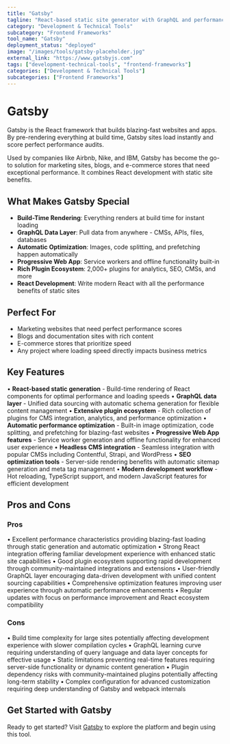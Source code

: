 ```yaml
---
title: "Gatsby"
tagline: "React-based static site generator with GraphQL and performance optimization"
category: "Development & Technical Tools"
subcategory: "Frontend Frameworks"
tool_name: "Gatsby"
deployment_status: "deployed"
image: "/images/tools/gatsby-placeholder.jpg"
external_link: "https://www.gatsbyjs.com"
tags: ["development-technical-tools", "frontend-frameworks"]
categories: ["Development & Technical Tools"]
subcategories: ["Frontend Frameworks"]
---
```


# Gatsby

Gatsby is the React framework that builds blazing-fast websites and apps. By pre-rendering everything at build time, Gatsby sites load instantly and score perfect performance audits.

Used by companies like Airbnb, Nike, and IBM, Gatsby has become the go-to solution for marketing sites, blogs, and e-commerce stores that need exceptional performance. It combines React development with static site benefits.

## What Makes Gatsby Special
- **Build-Time Rendering**: Everything renders at build time for instant loading
- **GraphQL Data Layer**: Pull data from anywhere - CMSs, APIs, files, databases
- **Automatic Optimization**: Images, code splitting, and prefetching happen automatically
- **Progressive Web App**: Service workers and offline functionality built-in
- **Rich Plugin Ecosystem**: 2,000+ plugins for analytics, SEO, CMSs, and more
- **React Development**: Write modern React with all the performance benefits of static sites

## Perfect For
- Marketing websites that need perfect performance scores
- Blogs and documentation sites with rich content
- E-commerce stores that prioritize speed
- Any project where loading speed directly impacts business metrics

## Key Features

• **React-based static generation** - Build-time rendering of React components for optimal performance and loading speeds
• **GraphQL data layer** - Unified data sourcing with automatic schema generation for flexible content management
• **Extensive plugin ecosystem** - Rich collection of plugins for CMS integration, analytics, and performance optimization
• **Automatic performance optimization** - Built-in image optimization, code splitting, and prefetching for blazing-fast websites
• **Progressive Web App features** - Service worker generation and offline functionality for enhanced user experience
• **Headless CMS integration** - Seamless integration with popular CMSs including Contentful, Strapi, and WordPress
• **SEO optimization tools** - Server-side rendering benefits with automatic sitemap generation and meta tag management
• **Modern development workflow** - Hot reloading, TypeScript support, and modern JavaScript features for efficient development

## Pros and Cons

### Pros
• Excellent performance characteristics providing blazing-fast loading through static generation and automatic optimization
• Strong React integration offering familiar development experience with enhanced static site capabilities
• Good plugin ecosystem supporting rapid development through community-maintained integrations and extensions
• User-friendly GraphQL layer encouraging data-driven development with unified content sourcing capabilities
• Comprehensive optimization features improving user experience through automatic performance enhancements
• Regular updates with focus on performance improvement and React ecosystem compatibility

### Cons
• Build time complexity for large sites potentially affecting development experience with slower compilation cycles
• GraphQL learning curve requiring understanding of query language and data layer concepts for effective usage
• Static limitations preventing real-time features requiring server-side functionality or dynamic content generation
• Plugin dependency risks with community-maintained plugins potentially affecting long-term stability
• Complex configuration for advanced customization requiring deep understanding of Gatsby and webpack internals

## Get Started with Gatsby

Ready to get started? Visit [Gatsby](https://www.gatsbyjs.com) to explore the platform and begin using this tool.